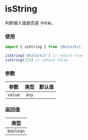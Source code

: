 # isString

判断输入值是否是 `字符串`。

### 使用

```ts
import { isString } from '@kale/kit'

isString('@kale/kit') // return true
isString(123) // return false
```

### 参数

| 参数    | 类型  | 默认值 |
| ------- | :---: | -----: |
| `value` | `any` |        |

### 返回值

|   类型    |
| :-------: |
| `boolean` |
